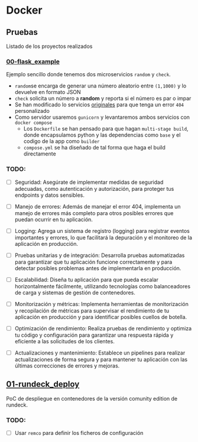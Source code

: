 # Docker

## Pruebas
Listado de los proyectos realizados

### [00-flask_example](./content/00-flask_example/)
Ejemplo sencillo donde tenemos dos microservicios `random` y `check`.
- `random`se encarga de generar una número aleatorio entre `(1,1000)` y lo devuelve en formato JSON
- `check` solicita un número a **random** y reporta si el número es par o impar
- Se han modificado lo servicios [originales](../python/content/microservices/) para que tenga un error `404` personalizado
- Como servidor usaremos `gunicorn` y levantaremos ambos servicios con `docker compose`
    - Los `Dockerfile` se han pensado para que hagan `multi-stage build`, donde encapsulamos python y las dependencias como `base` y el codigo de la app como `builder`
    - `compose.yml` se ha diseñado de tal forma que haga el build directamente

### TODO:
- [ ] Seguridad: Asegúrate de implementar medidas de seguridad adecuadas, como autenticación y autorización, para proteger tus endpoints y datos sensibles.
- [ ] Manejo de errores: Además de manejar el error 404, implementa un manejo de errores más completo para otros posibles errores que puedan ocurrir en tu aplicación.
- [ ] Logging: Agrega un sistema de registro (logging) para registrar eventos importantes y errores, lo que facilitará la depuración y el monitoreo de la aplicación en producción.
- [ ] Pruebas unitarias y de integración: Desarrolla pruebas automatizadas para garantizar que tu aplicación funcione correctamente y para detectar posibles problemas antes de implementarla en producción.
- [ ] Escalabilidad: Diseña tu aplicación para que pueda escalar horizontalmente fácilmente, utilizando tecnologías como balanceadores de carga y sistemas de gestión de contenedores.
- [ ] Monitorización y métricas: Implementa herramientas de monitorización y recopilación de métricas para supervisar el rendimiento de tu aplicación en producción y para identificar posibles cuellos de botella.
- [ ] Optimización de rendimiento: Realiza pruebas de rendimiento y optimiza tu código y configuración para garantizar una respuesta rápida y eficiente a las solicitudes de los clientes.
- [ ] Actualizaciones y mantenimiento: Establece un pipelines para realizar actualizaciones de forma segura y para mantener tu aplicación con las últimas correcciones de errores y mejoras.


## [01-rundeck_deploy](./content/01-rundeck_deploy/)
PoC de despliegue en contenedores de la versión comunity edition de rundeck.
### TODO:
- [ ] Usar `remco` para definir los ficheros de configuración

